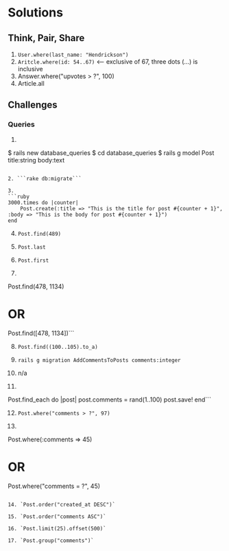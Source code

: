 # Solutions

## Think, Pair, Share

1. `User.where(last_name: "Hendrickson")`
2. `Aritcle.where(id: 54..67)` <-- exclusive of 67, three dots (...) is inclusive
3. Answer.where("upvotes > ?", 100)
4. Article.all

## Challenges
### Queries
1. ```console
$ rails new database_queries
$ cd database_queries
$ rails g model Post title:string body:text
```

2. ```rake db:migrate```

3.
```ruby
3000.times do |counter|
    Post.create(:title => "This is the title for post #{counter + 1}", :body => "This is the body for post #{counter + 1}")
end
```
4. ```Post.find(489)```

5. ```Post.last```

6. ```Post.first```

7. ```ruby
Post.find(478, 1134)
# OR
Post.find([478, 1134])```

8. `Post.find((100..105).to_a)`

9. `rails g migration AddCommentsToPosts comments:integer`

10. n/a

11. ```ruby
Post.find_each do |post|
      post.comments = rand(1..100)
      post.save!
    end```

12. `Post.where("comments > ?", 97)`

13. ```ruby
Post.where(:comments => 45)
# OR
Post.where("comments = ?", 45)
```

14. `Post.order("created_at DESC")`

15. `Post.order("comments ASC")`

16. `Post.limit(25).offset(500)`

17. `Post.group("comments")`
